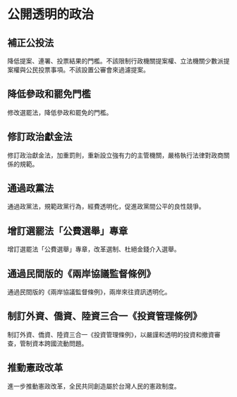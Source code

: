 # 公開透明的政治

## 補正公投法

降低提案、連署、投票結果的門檻。不該限制行政機關提案權、立法機關少數派提案權與公民投票事項。不該設置公審會來過濾提案。

## 降低參政和罷免門檻

修改選罷法，降低參政和罷免的門檻。

## 修訂政治獻金法

修訂政治獻金法，加重罰則，重新設立強有力的主管機關，嚴格執行法律對政商關係的規範。

## 通過政黨法

通過政黨法，規範政黨行為，經費透明化，促進政黨間公平的良性競爭。

## 增訂選罷法「公費選舉」專章

增訂選罷法「公費選舉」專章，改革選制、杜絕金錢介入選舉。

## 通過民間版的《兩岸協議監督條例》

通過民間版的《兩岸協議監督條例》，兩岸來往資訊透明化。

## 制訂外資、僑資、陸資三合一《投資管理條例》

制訂外資、僑資、陸資三合一《投資管理條例》，以嚴謹和透明的投資和撤資審查，管制資本跨國流動問題。

## 推動憲政改革

進一步推動憲政改革，全民共同創造屬於台灣人民的憲政制度。